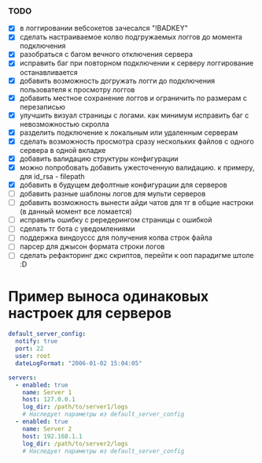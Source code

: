 ### TODO

- [x] в логгировании вебсокетов зачесался "!BADKEY"
- [x] сделать настраиваемое колво подгружаемых логгов до момента подключения
- [x] разобраться с багом вечного отключения сервера
- [x] исправить баг при повторном подключении к серверу логгирование останавливается
- [x] добавить возможность догружать логги до подключения пользователя к просмотру логгов
- [x] добавить местное сохранение логгов и ограничить по размерам с перезаписью
- [x] улучшить визуал страницы с логами. как минимум исправить баг с невозможностью скролла
- [x] разделить подключение к локальным или удаленным серверам
- [x] сделать возможность просмотра сразу нескольких файлов с одного сервера в одной вкладке
- [x] добавить валидацию структуры конфигурации
- [x] можно попробовать добавить ужесточенную валидацию. к примеру, для id_rsa - filepath
- [x] добавить в будущем дефолтные конфигурации для серверов
- [ ] добавить разные шаблоны логов для мульти серверов
- [ ] добавить возможность вынести айди чатов для тг в общие настроки (в данный момент все ломается)
- [ ] исправить ошибку с рередерингом страницы с ошибкой
- [ ] сделать тг бота с уведомлениями
- [ ] поддержка виндоуссс для получения колва строк файла
- [ ] парсер для джысон формата строки логов
- [ ] сделать рефакторинг джс скриптов, перейти к ооп парадигме штоле :D

# Пример выноса одинаковых настроек для серверов

```yaml
default_server_config:
  notify: true
  port: 22
  user: root
  dateLogFormat: "2006-01-02 15:04:05"

servers:
  - enabled: true
    name: Server 1
    host: 127.0.0.1
    log_dir: /path/to/server1/logs
    # Наследует параметры из default_server_config
  - enabled: true
    name: Server 2
    host: 192.168.1.1
    log_dir: /path/to/server2/logs
    # Наследует параметры из default_server_config
```
